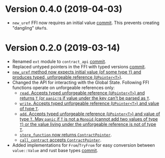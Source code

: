 Version 0.4.0 (2019-04-03)
==========================

* `new_uref` FFI now requires an initial value
  [commit](https://github.com/CasperLabs/CasperLabs/pull/327/commits/58393ada6a41cf9a068125845c83dfc8af961b03).
  This prevents creating "dangling" `URef`s.

Version 0.2.0 (2019-03-14)
==========================

* Renamed `ext` module to `contract_api`
  [commit](https://github.com/CasperLabs/CasperLabs/commit/e158bddc2a9282ad6edcd6561d509514fd0693cd#diff-d140dd56f8d99d4f77fcdb8bc85e1238).
* Replaced untyped pointers in the FFI with typed versions
  [commit](https://github.com/CasperLabs/CasperLabs/blob/dev/execution-engine/common/src/contract_api/pointers.rs).
* [`new_uref` method now expects initial value (of some type `T`) and
  produces typed, unforgeable reference
  (`UPointer<T>`)](https://github.com/CasperLabs/CasperLabs/blob/92c02d23c9f03ab6b816ac37c8581e5929e5da7f/execution-engine/common/src/contract_api/mod.rs#L66).
* Changed the API for interacting with the Global State. Following FFI
  functions operate on unforgeable references only:
  - [`read`. Accepts typed unforgeable reference (`UPointer<T>`) and
    returns `T` (or `panic!`s if value under the key can't be parsed
    as
    `T`](https://github.com/CasperLabs/CasperLabs/blob/92c02d23c9f03ab6b816ac37c8581e5929e5da7f/execution-engine/common/src/contract_api/mod.rs#L15).
  - [`write`. Accepts typed unforgeable reference (`UPointer<T>`) and
    value of type
    `T`](https://github.com/CasperLabs/CasperLabs/blob/92c02d23c9f03ab6b816ac37c8581e5929e5da7f/execution-engine/common/src/contract_api/mod.rs#L34).
  - [`add`. Accepts typed unforgeable reference (`UPointer<T>`) and
    value of type `T`. May `panic` if `T` is not a `Monoid` (cannot
    add two values of type `T`) or the value living under the
    unforgeable reference is not of type
    `T`](https://github.com/CasperLabs/CasperLabs/blob/92c02d23c9f03ab6b816ac37c8581e5929e5da7f/execution-engine/common/src/contract_api/mod.rs#L49).
  - [`store_function` now returns
    `ContractPointer`](https://github.com/CasperLabs/CasperLabs/blob/92c02d23c9f03ab6b816ac37c8581e5929e5da7f/execution-engine/common/src/contract_api/mod.rs#L104).
  - [`call_contract` accepts
    `ContractPointer`](https://github.com/CasperLabs/CasperLabs/blob/92c02d23c9f03ab6b816ac37c8581e5929e5da7f/execution-engine/common/src/contract_api/mod.rs#L182).
* Added implementations for `From`/`TryFrom` for easy conversion
  between `value::Value` and rust base types
  [commit](https://github.com/CasperLabs/CasperLabs/commit/fb7bb153037f43f0bab8ceb5ff6755bae89c453c#diff-056afd53406aa3eedc8f003ae6afd3eaR177).
